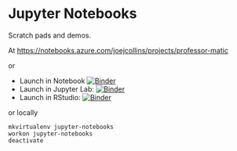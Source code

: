 # Jupyter Notebooks

Scratch pads and demos.

At <https://notebooks.azure.com/joejcollins/projects/professor-matic>

or

* Launch in Notebook [![Binder](https://mybinder.org/badge.svg)](https://mybinder.org/v2/gh/joejcollins/jupyter-notebooks.git/master)
* Launch in Jupyter Lab: [![Binder](http://mybinder.org/badge.svg)](https://mybinder.org/v2/gh/joejcollins/jupyter-notebooks.git/master?urlpath=lab)
* Launch in RStudio: [![Binder](http://mybinder.org/badge.svg)](https://mybinder.org/v2/gh/joejcollins/jupyter-notebooks.git/master?urlpath=rstudio)

or locally

    mkvirtualenv jupyter-notebooks
    workon jupyter-notebooks
    deactivate

